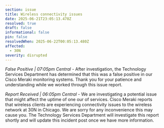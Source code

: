 ```yaml
---
section: issue
title: Wireless connectivity issues
date: 2025-06-21T23:05:13.478Z
resolved: true
draft: false
informational: false
pin: false
resolvedWhen: 2025-06-22T00:05:13.480Z
affected:
  - 30N
severity: disrupted
---
```

*False Positive | 07:05pm Central* - After investigation, the Technology Services Department has determined that this was a false positive in our Cisco Meraki monitoring systems. Thank you for your patience and understanding while we worked through this issue report.

*Report Received | 06:05pm Central* - We are investigating a potential issue that might affect the uptime of one our of services. Cisco Meraki reports that wireless clients are experiencing connectivity issues to the wireless network at 30N in Chicago. We are sorry for any inconvenience this may cause you. The Technology Services Department will investigate this report shortly and will update this incident post once we have more information.